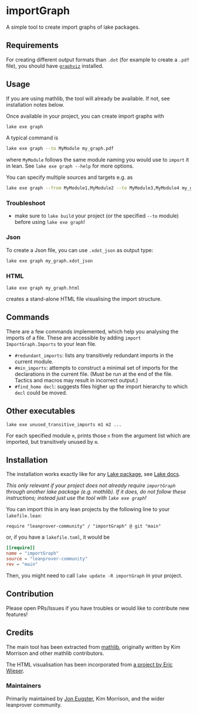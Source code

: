 # importGraph

A simple tool to create import graphs of lake packages.


## Requirements

For creating different output formats than `.dot` (for example to create a `.pdf` file), you should have [`graphviz`](https://graphviz.org/) installed.

## Usage

If you are using mathlib, the tool will already be available. If not, see installation notes below.

Once available in your project, you can create import graphs with

```bash
lake exe graph
```

A typical command is

```bash
lake exe graph --to MyModule my_graph.pdf
```
where `MyModule` follows the same module naming you would use to `import` it in lean. See `lake exe graph --help` for more options.

You can specify multiple sources and targets e.g. as
```bash
lake exe graph --from MyModule1,MyModule2 --to MyModule3,MyModule4 my_graph.pdf
```

### Troubleshoot

* make sure to `lake build` your project (or the specified `--to` module) before using `lake exe graph`!

### Json

To create a Json file, you can use `.xdot_json` as output type:

```bash
lake exe graph my_graph.xdot_json
```

### HTML

```
lake exe graph my_graph.html
```

creates a stand-alone HTML file visualising the import structure.

## Commands

There are a few commands implemented, which help you analysing the imports of a file. These are accessible by adding `import ImportGraph.Imports` to your lean file.

* `#redundant_imports`: lists any transitively redundant imports in the current module.
* `#min_imports`: attempts to construct a minimal set of imports for the declarations
  in the current file.
  (Must be run at the end of the file. Tactics and macros may result in incorrect output.)
* `#find_home decl`: suggests files higher up the import hierarchy to which `decl` could be moved.

## Other executables

`lake exe unused_transitive_imports m1 m2 ...`

For each specified module `m`, prints those `n` from the argument list which are imported, but transitively unused by `m`.

## Installation

The installation works exactly like for any [Lake package](https://reservoir.lean-lang.org/),
see [Lake docs](https://github.com/leanprover/lean4/tree/master/src/lake#supported-sources).

*This only relevant if your project does not already require `importGraph` through another lake package (e.g. mathlib). If it does, do not follow these instructions; instead just use the tool with `lake exe graph`!*

You can import this in any lean projects by the following line to your `lakefile.lean`:

```lean
require "leanprover-community" / "importGraph" @ git "main"
```

or, if you have a `lakefile.toml`, it would be

```toml
[[require]]
name = "importGraph"
source = "leanprover-community"
rev = "main"
```

Then, you might need to call `lake update -R importGraph` in your project.

## Contribution

Please open PRs/Issues if you have troubles or would like to contribute new features!

## Credits

The main tool has been extracted from [mathlib](https://github.com/leanprover-community/mathlib4),
originally written by Kim Morrison and other mathlib contributors.

The HTML visualisation has been incorporated from
[a project by Eric Wieser](https://github.com/eric-wieser/mathlib-import-graph).

### Maintainers

Primarily maintained by [Jon Eugster](https://leanprover.zulipchat.com/#narrow/dm/385895-Jon-Eugster), Kim Morrison, and the wider leanprover community.
